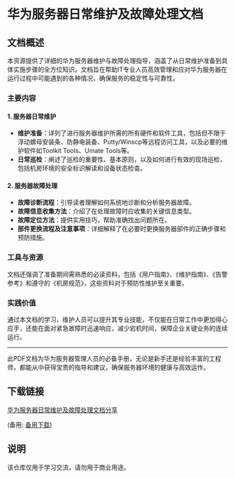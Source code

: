 # 华为服务器日常维护及故障处理文档

## 文档概述

本资源提供了详细的华为服务器维护与故障处理指导，涵盖了从日常维护准备到具体实施步骤的全方位知识。文档旨在帮助IT专业人员高效管理和应对华为服务器在运行过程中可能遇到的各种情况，确保服务的稳定性与可靠性。

### 主要内容

#### 1. 服务器日常维护
- **维护准备**：详列了进行服务器维护所需的所有硬件和软件工具，包括但不限于浮动螺母安装条、防静电装备、Putty/Winscp等远程访问工具，以及必要的维护软件如Toolkit Tools、Umate Tools等。
- **日常巡检**：阐述了巡检的重要性、基本原则，以及如何进行有效的现场巡检，包括机房环境的安全标识解读和设备状态检查。

#### 2. 服务器故障处理
- **故障诊断流程**：引导读者理解如何系统地诊断和分析服务器故障。
- **故障信息收集方法**：介绍了在处理故障时应收集的关键信息类型。
- **故障定位方法**：提供实用技巧，帮助准确找出问题所在。
- **部件更换流程及注意事项**：详细解释了在必要时更换服务器部件的正确步骤和预防措施。

### 工具与资源
文档还强调了准备期间需熟悉的必读资料，包括《用户指南》、《维护指南》、《告警参考》和遵守的《机房规范》，这些资料对于预防性维护至关重要。

### 实践价值
通过本文档的学习，维护人员可以提升其专业技能，不仅能在日常工作中更加得心应手，还能在面对紧急故障时迅速响应，减少宕机时间，保障企业关键业务的连续运行。

---

此PDF文档为华为服务器管理人员的必备手册，无论是新手还是经验丰富的工程师，都能从中获得宝贵的指导和建议，确保服务器环境的健康与高效运作。

## 下载链接
[华为服务器日常维护及故障处理文档分享](https://pan.quark.cn/s/93067b9e3a29) 

(备用: [备用下载](https://pan.baidu.com/s/1nALvD-Ba3kyrwTv0pmM9eg?pwd=1234))

## 说明

该仓库仅用于学习交流，请勿用于商业用途。
